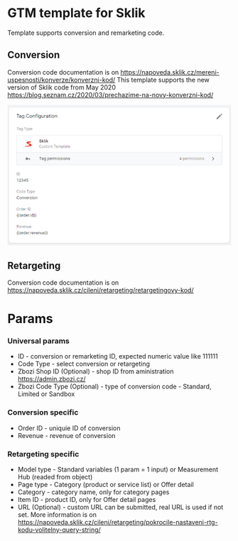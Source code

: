 # GTM template for Sklik
Template supports conversion and remarketing code.

## Conversion
Conversion code documentation is on 
https://napoveda.sklik.cz/mereni-uspesnosti/konverze/konverzni-kod/
This template supports the new version of Sklik code from May 2020
https://blog.seznam.cz/2020/03/prechazime-na-novy-konverzni-kod/

![alt text](https://github.com/pavelsabatka/gtm-sklik/blob/master/conversion.png?raw=true)

## Retargeting
Conversion code documentation is on 
https://napoveda.sklik.cz/cileni/retargeting/retargetingovy-kod/

# Params
### Universal params
* ID - conversion or remarketing ID, expected numeric value like 111111
* Code Type - select conversion or retargeting
* Zbozi Shop ID (Optional) - shop ID from aministration https://admin.zbozi.cz/
* Zbozi Code Type (Optional) - type of conversion code - Standard, Limited or Sandbox

### Conversion specific
* Order ID - uniquie ID of conversion
* Revenue - revenue of conversion

### Retargeting specific
* Model type - Standard variables (1 param = 1 input) or Measurement Hub (readed from object)
* Page type - Category (product or service list) or Offer detail
* Category - category name, only for category pages
* Item ID - product ID, only for Offer detail pages
* URL (Optional) - custom URL can be submitted, real URL is used if not set. More information is on https://napoveda.sklik.cz/cileni/retargeting/pokrocile-nastaveni-rtg-kodu-volitelny-query-string/
